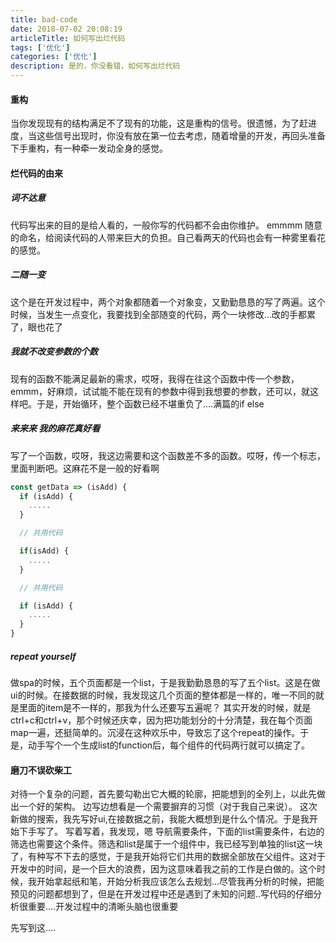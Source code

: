 ```yaml
---
title: bad-code
date: 2018-07-02 20:08:19
articleTitle: 如何写出烂代码
tags: ['优化']
categories: ['优化']
description: 是的，你没看错，如何写出烂代码
---
```


#### 重构
当你发现现有的结构满足不了现有的功能，这是重构的信号。很遗憾，为了赶进度，当这些信号出现时，你没有放在第一位去考虑，随着增量的开发，再回头准备下手重构，有一种牵一发动全身的感觉。

#### 烂代码的由来

##### 词不达意
代码写出来的目的是给人看的，一般你写的代码都不会由你维护。
emmmm 随意的命名，给阅读代码的人带来巨大的负担。自己看两天的代码也会有一种雾里看花的感觉。

##### 二随一变
这个是在开发过程中，两个对象都随着一个对象变，又勤勤恳恳的写了两遍。这个时候，当发生一点变化，我要找到全部随变的代码，两个一块修改...改的手都累了，眼也花了

##### 我就不改变参数的个数
现有的函数不能满足最新的需求，哎呀，我得在往这个函数中传一个参数，emmm，好麻烦，试试能不能在现有的参数中得到我想要的参数，还可以，就这样吧。于是，开始循环，整个函数已经不堪重负了....满篇的if else

##### 来来来 我的麻花真好看
写了一个函数，哎呀，我这边需要和这个函数差不多的函数。哎呀，传一个标志，里面判断吧。这麻花不是一般的好看啊
```js
const getData => (isAdd) {
  if (isAdd) {
    .....
  }

  // 共用代码

  if(isAdd) {
    .....
  }

  // 共用代码

  if (isAdd) {
    .....
  }
}
```

##### repeat yourself
做spa的时候，五个页面都是一个list，于是我勤勤恳恳的写了五个list。这是在做ui的时候。在接数据的时候，我发现这几个页面的整体都是一样的，唯一不同的就是里面的item是不一样的，那我为什么还要写五遍呢？
其实开发的时候，就是ctrl+c和ctrl+v，那个时候还庆幸，因为把功能划分的十分清楚，我在每个页面map一遍，还挺简单的。沉浸在这种欢乐中，导致忘了这个repeat的操作。于是，动手写个一个生成list的function后，每个组件的代码两行就可以搞定了。

#### 磨刀不误砍柴工
对待一个复杂的问题，首先要勾勒出它大概的轮廓，把能想到的全列上，以此先做出一个好的架构。
边写边想看是一个需要摒弃的习惯（对于我自己来说）。
这次新做的搜索，我先写好ui,在接数据之前，我能大概想到是什么个情况。于是我开始下手写了。
写着写着，我发现，嗯 导航需要条件，下面的list需要条件，右边的筛选也需要这个条件。筛选和list是属于一个组件中，我已经写到单独的list这一块了，有种写不下去的感觉，于是我开始将它们共用的数据全部放在父组件。这对于开发中的时间，是一个巨大的浪费，因为这意味着我之前的工作是白做的。这个时候，我开始拿起纸和笔，开始分析我应该怎么去规划...尽管我再分析的时候，把能预见的问题都想到了，但是在开发过程中还是遇到了未知的问题..写代码的仔细分析很重要....开发过程中的清晰头脑也很重要

先写到这....
